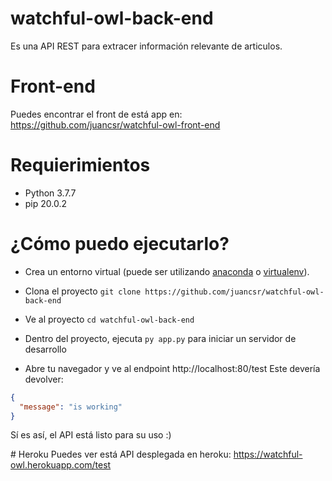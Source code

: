 # watchful-owl-back-end
Es una API REST para extracer información relevante de articulos.

# Front-end
Puedes encontrar el front de está app en: https://github.com/juancsr/watchful-owl-front-end

# Requierimientos
- Python 3.7.7
- pip 20.0.2 

# ¿Cómo puedo ejecutarlo?
* Crea un entorno virtual (puede ser utilizando [anaconda](https://www.anaconda.com/distribution/) o [virtualenv](https://virtualenv.pypa.io/en/stable/)).
* Clona el proyecto `git clone https://github.com/juancsr/watchful-owl-back-end`
* Ve al proyecto `cd watchful-owl-back-end`
* Dentro del proyecto, ejecuta `py app.py` para iniciar un servidor de desarrollo

* Abre tu navegador y ve al endpoint http://localhost:80/test
Este devería devolver: 
```json
{
  "message": "is working"
}
```

Sí es así, el API está listo para su uso :)

# Heroku
Puedes ver está API desplegada en heroku: https://watchful-owl.herokuapp.com/test
